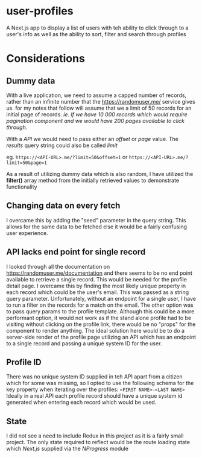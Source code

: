 # user-profiles
A Next.js app to display a list of users with teh ability to click through to a user's info as well as the ability to sort, filter and search through profiles


# Considerations
## Dummy data
With a live application, we need to assume a capped number of records, rather than an infinite number that the https://randomuser.me/ service gives us. for my notes that follow will assume that we a limit of 50 records for an initial page of records. <i>ie. If we have 10 000 records which would require pagination component and we would have 200 pages available to click through.</i>

With a <i>API</i> we would need to pass either an <i>offset</i> or <i>page</i> value. The <i>results</i> query string could also be called <i>limit</i>

eg. `https://<API-URL>.me/?limit=50&offset=1` or `https://<API-URL>.me/?limit=50&page=1`

As a result of utilizing dummy data which is also random, I have utilized the <b>filter()</b> array method from the initially retrieved values to demonstrate functionality

## Changing data on every fetch
I overcame this by adding the "seed" parameter in the query string. This allows for the same data to be fetched else it would be a fairly confusing user experience.

## API lacks end point for single record
I looked through all the documentation on https://randomuser.me/documentation and there seems to be no end point available to retrieve a single record. This would be needed for the profile detail page. I overcame this by finding the most likely unique property in each record which could be the user's email. This was passed as a string query parameter. Unfortunately, without an endpoint for a single user, I have to run a filter on the records for a match on the email. The other option was to pass query params to the profile template. Although this could be a more performant option, it would not work as if the stand alone profile had to be visiting without clicking on the profile link, there would be no "props" for the component to render anything. The ideal solution here would be to do a server-side render of the profile page utilizing an API which has an endpoint to a single record and passing a unique system ID for the user.

## Profile ID
There was no unique system ID supplied in teh API apart from a citizen which for some was missing, so I opted to use the following schema for the key property when iterating over the profiles:
`<FIRST NAME>-<LAST NAME>`
Ideally in a real API each profile record should have a unique system id generated when entering each record which would be used.

## State
I did not see a need to include Redux in this project as it is a fairly small project. The only state required to reflect would be the route loading state which *Next.js* supplied via the *NProgress* module

